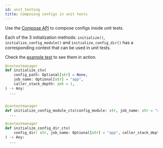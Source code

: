 ```yaml
---
id: unit_testing
title: Composing configs in unit tests
---
```


Use the [Compose API](../experimental/hydra_compose.md) to compose configs inside unit tests.  
 
Each of the 3 initialization methods: `initialize()`, `initialize_config_module()` and `initialize_config_dir()` has a
corresponding context that can be used in unit tests.

Check the [example test](https://github.com/facebookresearch/hydra/tree/master/examples/advanced/hydra_app_example/tests/test_hydra_app.py) to see
them in action.

```python
@contextmanager
def initialize_ctx(
    config_path: Optional[str] = None,
    job_name: Optional[str] = "app",
    caller_stack_depth: int = 1,
) -> Any:
  ...


@contextmanager
def initialize_config_module_ctx(config_module: str, job_name: str = "app") -> Any:
  ...

@contextmanager
def initialize_config_dir_ctx(
    config_dir: str, job_name: Optional[str] = "app", caller_stack_depth: int = 1,
) -> Any:
  ...
```
